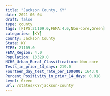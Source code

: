 ```yaml
---
title: "Jackson County, KY"
date: 2021-06-04
draft: false
type: county
tags: [FIPS:21109.0,FEMA:4.0,Non-core,Green]
categories: [KY]
County: Jackson County
State: KY
FIPS: 21109.0
FEMA_Region: 4.0
Population: 13329.0
NCHS_Urban_Rural_Classification: Non-core
Tests_in_prior_14_days: 219.0
Fourteen_day_test_rate_per_100000: 1643.0
Percent_Positivity_in_prior_14_days: 0.018
Level: Green
url: /states/KY/jackson-county
---
```



